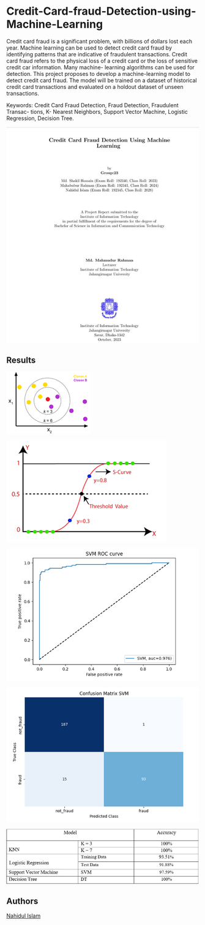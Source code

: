
# Credit-Card-fraud-Detection-using-Machine-Learning

Credit card fraud is a significant problem, with billions of dollars lost each year. Machine learning can be used to detect credit card fraud by identifying patterns that are indicative of fraudulent transactions. Credit card fraud refers to the physical 
loss of a credit card or the loss of sensitive credit car information. Many machine- learning algorithms can be used for detection. This project proposes to develop a machine-learning model to detect credit card fraud. The model will be trained on a 
dataset of historical credit card transactions and evaluated on a holdout dataset of unseen transactions.

Keywords: Credit Card Fraud Detection, Fraud Detection, Fraudulent Transac- tions, K- Nearest Neighbors, Support Vector Machine, Logistic Regression, Decision 
Tree.

![Front Page](https://github.com/Nahid-IIT/Credit-Card-fraud-Detection-using-Machine-Learning/blob/main/Results/Front%20Page.JPG)






## Results



![KNN](https://github.com/Nahid-IIT/Credit-Card-fraud-Detection-using-Machine-Learning/blob/main/Results/KNN.png)

![Logistic Regression](https://github.com/Nahid-IIT/Credit-Card-fraud-Detection-using-Machine-Learning/blob/main/Results/Logistic%20Regression.png)

![SVM ROC](https://github.com/Nahid-IIT/Credit-Card-fraud-Detection-using-Machine-Learning/blob/main/Results/SVM%20ROC%20Curve.png)

![Confusion Matrix](https://github.com/Nahid-IIT/Credit-Card-fraud-Detection-using-Machine-Learning/blob/main/Results/SVM%20conf.png)

![Results](https://github.com/Nahid-IIT/Credit-Card-fraud-Detection-using-Machine-Learning/blob/main/Results/table2.JPG)

## Authors
[Nahidul Islam](https://github.com/Nahid-IIT)



